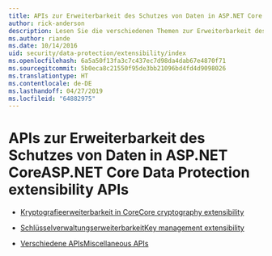 ```yaml
---
title: APIs zur Erweiterbarkeit des Schutzes von Daten in ASP.NET Core
author: rick-anderson
description: Lesen Sie die verschiedenen Themen zur Erweiterbarkeit des Schutzes von Daten in ASP.NET Core.
ms.author: riande
ms.date: 10/14/2016
uid: security/data-protection/extensibility/index
ms.openlocfilehash: 6a5a50f13fa3c7c437ec7d98da4dab67e4870f71
ms.sourcegitcommit: 5b0eca8c21550f95de3bb21096bd4fd4d9098026
ms.translationtype: HT
ms.contentlocale: de-DE
ms.lasthandoff: 04/27/2019
ms.locfileid: "64882975"
---
```

# <a name="aspnet-core-data-protection-extensibility-apis"></a><span data-ttu-id="309a3-103">APIs zur Erweiterbarkeit des Schutzes von Daten in ASP.NET Core</span><span class="sxs-lookup"><span data-stu-id="309a3-103">ASP.NET Core Data Protection extensibility APIs</span></span>

* [<span data-ttu-id="309a3-104">Kryptografieerweiterbarkeit in Core</span><span class="sxs-lookup"><span data-stu-id="309a3-104">Core cryptography extensibility</span></span>](xref:security/data-protection/extensibility/core-crypto)

* [<span data-ttu-id="309a3-105">Schlüsselverwaltungserweiterbarkeit</span><span class="sxs-lookup"><span data-stu-id="309a3-105">Key management extensibility</span></span>](xref:security/data-protection/extensibility/key-management)

* [<span data-ttu-id="309a3-106">Verschiedene APIs</span><span class="sxs-lookup"><span data-stu-id="309a3-106">Miscellaneous APIs</span></span>](xref:security/data-protection/extensibility/misc-apis)
